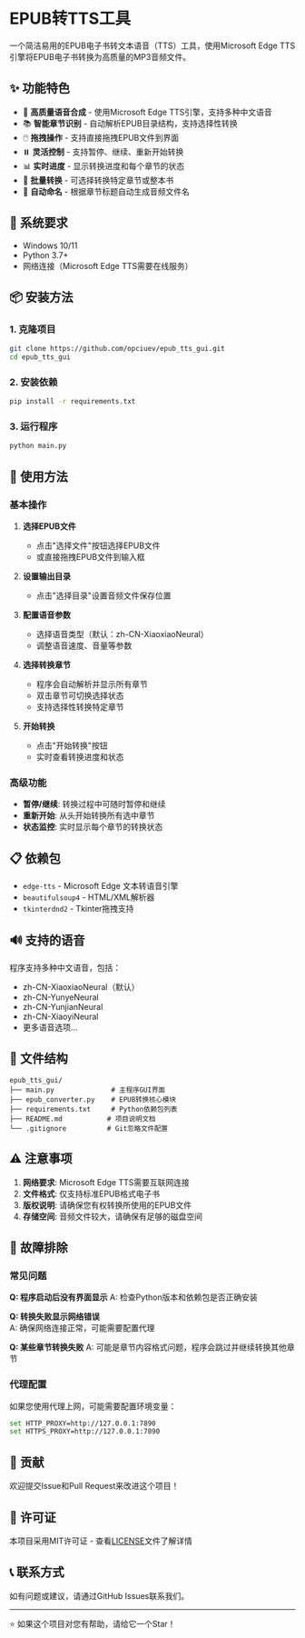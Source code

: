 # EPUB转TTS工具

一个简洁易用的EPUB电子书转文本语音（TTS）工具，使用Microsoft Edge TTS引擎将EPUB电子书转换为高质量的MP3音频文件。

## ✨ 功能特色

- 🎵 **高质量语音合成** - 使用Microsoft Edge TTS引擎，支持多种中文语音
- 📚 **智能章节识别** - 自动解析EPUB目录结构，支持选择性转换  
- 🖱️ **拖拽操作** - 支持直接拖拽EPUB文件到界面
- ⏸️ **灵活控制** - 支持暂停、继续、重新开始转换
- 📊 **实时进度** - 显示转换进度和每个章节的状态
- 🎯 **批量转换** - 可选择转换特定章节或整本书
- 💾 **自动命名** - 根据章节标题自动生成音频文件名

## 🔧 系统要求

- Windows 10/11
- Python 3.7+
- 网络连接（Microsoft Edge TTS需要在线服务）

## 📦 安装方法

### 1. 克隆项目

```bash
git clone https://github.com/opciuev/epub_tts_gui.git
cd epub_tts_gui
```

### 2. 安装依赖

```bash
pip install -r requirements.txt
```

### 3. 运行程序

```bash
python main.py
```

## 🚀 使用方法

### 基本操作

1. **选择EPUB文件**
   - 点击"选择文件"按钮选择EPUB文件
   - 或直接拖拽EPUB文件到输入框

2. **设置输出目录**
   - 点击"选择目录"设置音频文件保存位置

3. **配置语音参数**
   - 选择语音类型（默认：zh-CN-XiaoxiaoNeural）
   - 调整语音速度、音量等参数

4. **选择转换章节**
   - 程序会自动解析并显示所有章节
   - 双击章节可切换选择状态
   - 支持选择性转换特定章节

5. **开始转换**
   - 点击"开始转换"按钮
   - 实时查看转换进度和状态

### 高级功能

- **暂停/继续**: 转换过程中可随时暂停和继续
- **重新开始**: 从头开始转换所有选中章节
- **状态监控**: 实时显示每个章节的转换状态

## 📋 依赖包

- `edge-tts` - Microsoft Edge 文本转语音引擎
- `beautifulsoup4` - HTML/XML解析器
- `tkinterdnd2` - Tkinter拖拽支持

## 🔊 支持的语音

程序支持多种中文语音，包括：
- zh-CN-XiaoxiaoNeural（默认）
- zh-CN-YunyeNeural  
- zh-CN-YunjianNeural
- zh-CN-XiaoyiNeural
- 更多语音选项...

## 📁 文件结构

```
epub_tts_gui/
├── main.py              # 主程序GUI界面
├── epub_converter.py    # EPUB转换核心模块
├── requirements.txt     # Python依赖包列表
├── README.md           # 项目说明文档
└── .gitignore          # Git忽略文件配置
```

## ⚠️ 注意事项

1. **网络要求**: Microsoft Edge TTS需要互联网连接
2. **文件格式**: 仅支持标准EPUB格式电子书
3. **版权说明**: 请确保您有权转换所使用的EPUB文件
4. **存储空间**: 音频文件较大，请确保有足够的磁盘空间

## 🐛 故障排除

### 常见问题

**Q: 程序启动后没有界面显示**
A: 检查Python版本和依赖包是否正确安装

**Q: 转换失败显示网络错误**  
A: 确保网络连接正常，可能需要配置代理

**Q: 某些章节转换失败**
A: 可能是章节内容格式问题，程序会跳过并继续转换其他章节

### 代理配置

如果您使用代理上网，可能需要配置环境变量：

```bash
set HTTP_PROXY=http://127.0.0.1:7890
set HTTPS_PROXY=http://127.0.0.1:7890
```

## 🤝 贡献

欢迎提交Issue和Pull Request来改进这个项目！

## 📄 许可证

本项目采用MIT许可证 - 查看[LICENSE](LICENSE)文件了解详情

## 📞 联系方式

如有问题或建议，请通过GitHub Issues联系我们。

---

⭐ 如果这个项目对您有帮助，请给它一个Star！
